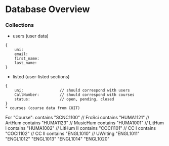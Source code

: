 # Database Overview

### Collections
* users (user data)
```
{
    uni:
    email:
    first_name:
    last_name:
}
```
* listed (user-listed sections)
```
{
    uni:                // should correspond with users
    CallNumber:         // should correspond with courses
    status:             // open, pending, closed
}
* courses (course data from CUIT)
```
For "Course":
    contains "SCNC1100" // FroSci
    contains "HUMA1121" // ArtHum
    contains "HUMA1123" // MusicHum
    contains "HUMA1001" // LitHum I
    contains "HUMA1002" // LitHum II
    contains "COCI1101" // CC I
    contains "COCI1102" // CC II
    contains "ENGL1010" // UWriting
             "ENGL1011"
             "ENGL1012"
             "ENGL1013"
             "ENGL1014"
             "ENGL1020"
```